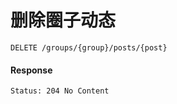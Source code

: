 # 删除圈子动态

```
DELETE /groups/{group}/posts/{post}
```



#### Response

```
Status: 204 No Content
```
